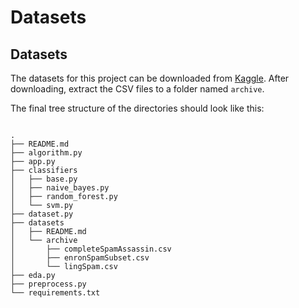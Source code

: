 # Datasets

## Datasets

The datasets for this project can be downloaded from [Kaggle](https://www.kaggle.com/datasets/nitishabharathi/email-spam-dataset/). After downloading, extract the CSV files to a folder named `archive`.

The final tree structure of the directories should look like this:
```

.
├── README.md
├── algorithm.py
├── app.py
├── classifiers
│   ├── base.py
│   ├── naive_bayes.py
│   ├── random_forest.py
│   └── svm.py
├── dataset.py
├── datasets
│   ├── README.md
│   └── archive
│       ├── completeSpamAssassin.csv
│       ├── enronSpamSubset.csv
│       └── lingSpam.csv
├── eda.py
├── preprocess.py
└── requirements.txt

```


